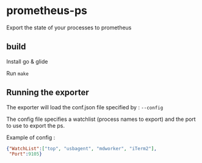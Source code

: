 # prometheus-ps
Export the state of your processes to prometheus

## build
Install go & glide

Run ```make```

## Running the exporter
The exporter will load the conf.json file specified by : ```--config```

The config file specifies a watchlist (process names to export) and the port to use to export the ps.

Example of config :

```json
{"WatchList":["top", "usbagent", "mdworker", "iTerm2"],
 "Port":9105}
```

